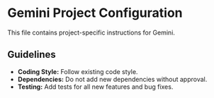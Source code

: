 # Gemini Project Configuration

This file contains project-specific instructions for Gemini.

## Guidelines

- **Coding Style:** Follow existing code style.
- **Dependencies:** Do not add new dependencies without approval.
- **Testing:** Add tests for all new features and bug fixes.
